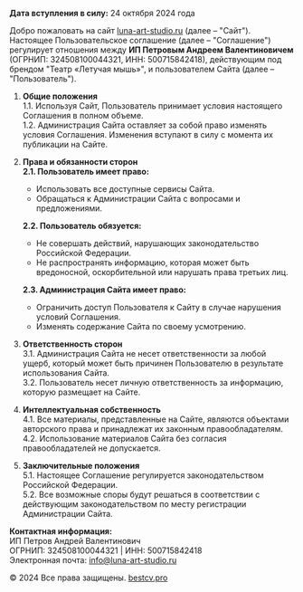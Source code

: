 **Дата вступления в силу:** 24 октября 2024 года

Добро пожаловать на сайт [luna-art-studio.ru](https://luna-art-studio.ru) (далее – "Сайт"). Настоящее Пользовательское соглашение (далее – "Соглашение") регулирует отношения между **ИП Петровым Андреем Валентиновичем** (ОГРНИП: 324508100044321, ИНН: 500715842418), действующим под брендом "Театр «Летучая мышь»", и пользователем Сайта (далее – "Пользователь").

1. **Общие положения**  
   1.1. Используя Сайт, Пользователь принимает условия настоящего Соглашения в полном объеме.  
   1.2. Администрация Сайта оставляет за собой право изменять условия Соглашения. Изменения вступают в силу с момента их публикации на Сайте.

2. **Права и обязанности сторон**  
   **2.1. Пользователь имеет право:**
    - Использовать все доступные сервисы Сайта.
    - Обращаться к Администрации Сайта с вопросами и предложениями.

   **2.2. Пользователь обязуется:**
    - Не совершать действий, нарушающих законодательство Российской Федерации.
    - Не распространять информацию, которая может быть вредоносной, оскорбительной или нарушать права третьих лиц.

   **2.3. Администрация Сайта имеет право:**
    - Ограничить доступ Пользователя к Сайту в случае нарушения условий Соглашения.
    - Изменять содержание Сайта по своему усмотрению.

3. **Ответственность сторон**  
   3.1. Администрация Сайта не несет ответственности за любой ущерб, который может быть причинен Пользователю в результате использования Сайта.  
   3.2. Пользователь несет личную ответственность за информацию, которую размещает на Сайте.

4. **Интеллектуальная собственность**  
   4.1. Все материалы, представленные на Сайте, являются объектами авторского права и принадлежат их законным правообладателям.  
   4.2. Использование материалов Сайта без согласия правообладателей не допускается.

5. **Заключительные положения**  
   5.1. Настоящее Соглашение регулируется законодательством Российской Федерации.  
   5.2. Все возможные споры будут решаться в соответствии с действующим законодательством по месту регистрации Администрации Сайта.

**Контактная информация:**  
ИП Петров Андрей Валентинович  
ОГРНИП: 324508100044321 | ИНН: 500715842418  
Электронная почта: [info@luna-art-studio.ru](mailto:info@luna-art-studio.ru)

© 2024 Все права защищены. [bestcv.pro](https://bestcv.pro)

